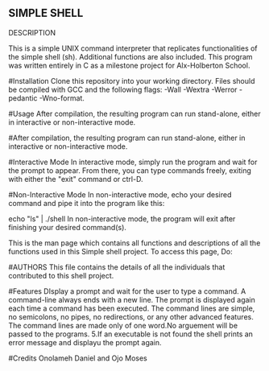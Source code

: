 ## SIMPLE SHELL

DESCRIPTION

This is a simple UNIX command interpreter that replicates functionalities of the simple shell (sh). Additional functions are also included. This program was written entirely in C as a milestone project for Alx-Holberton School.

#Installation
Clone this repository into your working directory. Files should be compiled with GCC and the following flags: -Wall -Wextra -Werror -pedantic -Wno-format.

#Usage
After compilation, the resulting program can run stand-alone, either in interactive or non-interactive mode.

#After compilation, the resulting program can run stand-alone, either in interactive or non-interactive mode.

#Interactive Mode
In interactive mode, simply run the program and wait for the prompt to appear. From there, you can type commands freely, exiting with either the "exit" command or ctrl-D.

#Non-Interactive Mode
In non-interactive mode, echo your desired command and pipe it into the program like this:

echo "ls" | ./shell In non-interactive mode, the program will exit after finishing your desired command(s).

This is the man page which contains all functions and descriptions of all the functions used in this Simple shell project. To access this page, Do:

#AUTHORS
This file contains the details of all the individuals that contributed to this shell project.

#Features
DIsplay a prompt and wait for the user to type a command. A command-line always ends with a new line.
The prompt is displayed again each time a command has been executed.
The command lines are simple, no semicolons, no pipes, no redirections, or any other advanced features.
The command lines are made only of one word.No arguement will be passed to the programs. 5.If an executable is not found the shell prints an error message and displayu the prompt again.

#Credits
Onolameh Daniel and Ojo Moses
